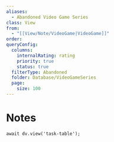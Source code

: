 ```yaml
---
aliases:
  - Abandoned Video Game Series
class: View
from:
  - "[[View/Note/VideoGame|VideoGame]]"
order: 
queryConfig:
  columns:
    internalRating: rating
    priority: true
    status: true
  filterType: Abandoned
  folder: Database/VideoGameSeries
  page:
    size: 100
---
```

# Notes

```dataviewjs
await dv.view('task-table');
```
